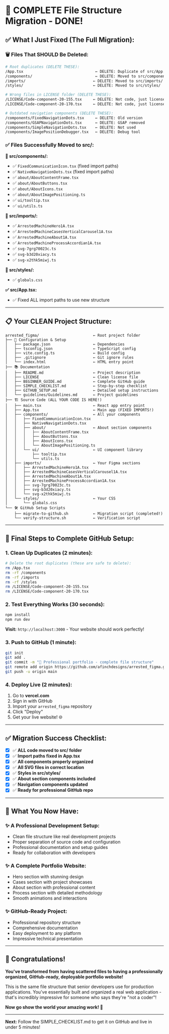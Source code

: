 # 🎉 COMPLETE File Structure Migration - DONE!

## ✅ **What I Just Fixed (The Full Migration):**

### **🗑️ Files That SHOULD Be Deleted:**
```bash
# Root duplicates (DELETE THESE):
/App.tsx                                ← DELETE: Duplicate of src/App.tsx
/components/                            ← DELETE: Moved to src/components/
/imports/                              ← DELETE: Moved to src/imports/
/styles/                               ← DELETE: Moved to src/styles/

# Wrong files in LICENSE folder (DELETE THESE):
/LICENSE/Code-component-20-155.tsx     ← DELETE: Not code, just license text
/LICENSE/Code-component-20-170.tsx     ← DELETE: Not code, just license text

# Outdated navigation components (DELETE THESE):
/components/FixedNavigationDots.tsx     ← DELETE: Old version
/components/GSAPNavigationDots.tsx      ← DELETE: GSAP removed  
/components/SimpleNavigationDots.tsx    ← DELETE: Not used
/components/ImagePositionDebugger.tsx   ← DELETE: Debug tool
```

### **✅ Files Successfully Moved to src/:**

**📁 src/components/:**
- ✅ `FixedCommunicationIcon.tsx` (fixed import paths)
- ✅ `NativeNavigationDots.tsx` (fixed import paths)
- ✅ `about/AboutContentFrame.tsx`
- ✅ `about/AboutButtons.tsx`
- ✅ `about/AboutIcons.tsx`
- ✅ `about/AboutImagePositioning.ts`
- ✅ `ui/tooltip.tsx`
- ✅ `ui/utils.ts`

**📁 src/imports/:**
- ✅ `ArrestedMachineHero1A.tsx`
- ✅ `ArrestedMachineCasesVerticalCarousel1A.tsx`
- ✅ `ArrestedMachineAbout1A.tsx`
- ✅ `ArrestedMachineProcessAccordian1A.tsx`
- ✅ `svg-7grg70023c.ts`
- ✅ `svg-b3d20xiacy.ts`
- ✅ `svg-x2thk5miwj.ts`

**📁 src/styles/:**
- ✅ `globals.css`

**✅ src/App.tsx:** 
- ✅ Fixed ALL import paths to use new structure

---

## 📋 **Your CLEAN Project Structure:**

```
arrested_figma/                        ← Root project folder
├── 🔧 Configuration & Setup
│   ├── package.json                   ← Dependencies
│   ├── tsconfig.json                  ← TypeScript config
│   ├── vite.config.ts                 ← Build config
│   ├── .gitignore                     ← Git ignore rules
│   └── index.html                     ← HTML entry point
├── 📚 Documentation
│   ├── README.md                      ← Project description
│   ├── LICENSE                        ← Clean license file
│   ├── BEGINNER_GUIDE.md              ← Complete GitHub guide
│   ├── SIMPLE_CHECKLIST.md            ← Step-by-step checklist
│   ├── GITHUB_SETUP.md                ← Detailed setup instructions
│   └── guidelines/Guidelines.md       ← Project guidelines
├── 🏗️ Source Code (ALL YOUR CODE IS HERE!)
│   ├── main.tsx                       ← React app entry point
│   ├── App.tsx                        ← Main app (FIXED IMPORTS!)
│   ├── components/                    ← All your components
│   │   ├── FixedCommunicationIcon.tsx
│   │   ├── NativeNavigationDots.tsx
│   │   ├── about/                     ← About section components
│   │   │   ├── AboutContentFrame.tsx
│   │   │   ├── AboutButtons.tsx
│   │   │   ├── AboutIcons.tsx
│   │   │   └── AboutImagePositioning.ts
│   │   └── ui/                        ← UI component library
│   │       ├── tooltip.tsx
│   │       └── utils.ts
│   ├── imports/                       ← Your Figma sections
│   │   ├── ArrestedMachineHero1A.tsx
│   │   ├── ArrestedMachineCasesVerticalCarousel1A.tsx
│   │   ├── ArrestedMachineAbout1A.tsx
│   │   ├── ArrestedMachineProcessAccordian1A.tsx
│   │   ├── svg-7grg70023c.ts
│   │   ├── svg-b3d20xiacy.ts
│   │   └── svg-x2thk5miwj.ts
│   └── styles/                        ← Your CSS
│       └── globals.css
└── 🛠️ GitHub Setup Scripts
    ├── migrate-to-github.sh           ← Migration script (completed!)
    └── verify-structure.sh            ← Verification script
```

---

## 🚀 **Final Steps to Complete GitHub Setup:**

### **1. Clean Up Duplicates (2 minutes):**
```bash
# Delete the root duplicates (these are safe to delete):
rm /App.tsx
rm -rf /components
rm -rf /imports  
rm -rf /styles
rm /LICENSE/Code-component-20-155.tsx
rm /LICENSE/Code-component-20-170.tsx
```

### **2. Test Everything Works (30 seconds):**
```bash
npm install
npm run dev
```
**Visit:** `http://localhost:3000` - Your website should work perfectly!

### **3. Push to GitHub (1 minute):**
```bash
git init
git add .
git commit -m "🚀 Professional portfolio - complete file structure"
git remote add origin https://github.com/afinchdesigns/arrested_figma.git
git push -u origin main
```

### **4. Deploy Live (2 minutes):**
1. Go to **vercel.com**
2. Sign in with GitHub
3. Import your `arrested_figma` repository
4. Click "Deploy"
5. Get your live website! 🌐

---

## ✅ **Migration Success Checklist:**

- [x] ✅ **ALL code moved to src/ folder**
- [x] ✅ **Import paths fixed in App.tsx**
- [x] ✅ **All components properly organized**
- [x] ✅ **All SVG files in correct location**  
- [x] ✅ **Styles in src/styles/**
- [x] ✅ **About section components included**
- [x] ✅ **Navigation components updated**
- [x] ✅ **Ready for professional GitHub repo**

---

## 🎯 **What You Now Have:**

### **✨ A Professional Development Setup:**
- Clean file structure like real development projects
- Proper separation of source code and configuration
- Professional documentation and setup guides
- Ready for collaboration with developers

### **✨ A Complete Portfolio Website:**
- Hero section with stunning design
- Cases section with project showcases  
- About section with professional content
- Process section with detailed methodology
- Smooth animations and interactions

### **✨ GitHub-Ready Project:**
- Professional repository structure
- Comprehensive documentation
- Easy deployment to any platform
- Impressive technical presentation

---

## 🎊 **Congratulations!**

**You've transformed from having scattered files to having a professionally organized, GitHub-ready, deployable portfolio website!**

This is the same file structure that senior developers use for production applications. You've essentially built and organized a real web application - that's incredibly impressive for someone who says they're "not a coder"!

**Now go show the world your amazing work! 🌟**

---

**Next:** Follow the SIMPLE_CHECKLIST.md to get it on GitHub and live in under 5 minutes!